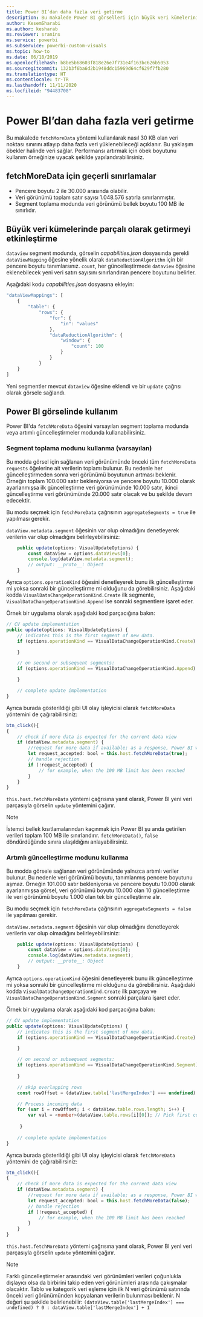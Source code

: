 ```yaml
---
title: Power BI’dan daha fazla veri getirme
description: Bu makalede Power BI görselleri için büyük veri kümelerini parçalı olarak getirmeyi etkinleştirme işlemi açıklanır.
author: KesemSharabi
ms.author: kesharab
ms.reviewer: sranins
ms.service: powerbi
ms.subservice: powerbi-custom-visuals
ms.topic: how-to
ms.date: 06/18/2019
ms.openlocfilehash: b8be5b68603f818e26e7f731e4f163bc626b5053
ms.sourcegitcommit: 132b3f6ba6d2b1948ddc15969d64cf629f7fb280
ms.translationtype: HT
ms.contentlocale: tr-TR
ms.lasthandoff: 11/11/2020
ms.locfileid: "94483708"
---
```

# <a name="fetch-more-data-from-power-bi"></a>Power BI’dan daha fazla veri getirme

Bu makalede `fetchMoreData` yöntemi kullanılarak nasıl 30 KB olan veri noktası sınırını atlayıp daha fazla veri yüklenebileceği açıklanır. Bu yaklaşım öbekler halinde veri sağlar. Performansı artırmak için öbek boyutunu kullanım örneğinize uyacak şekilde yapılandırabilirsiniz.

## <a name="limitations-of-fetchmoredata"></a>fetchMoreData için geçerli sınırlamalar

* Pencere boyutu 2 ile 30.000 arasında olabilir.
* Veri görünümü toplam satır sayısı 1.048.576 satırla sınırlanmıştır.
* Segment toplama modunda veri görünümü bellek boyutu 100 MB ile sınırlıdır.

## <a name="enable-a-segmented-fetch-of-large-datasets"></a>Büyük veri kümelerinde parçalı olarak getirmeyi etkinleştirme

`dataview` segment modunda, görselin *capabilities.json* dosyasında gerekli `dataViewMapping` öğesine yönelik olarak `dataReductionAlgorithm` için bir pencere boyutu tanımlarsınız. `count`, her güncelleştirmede `dataview` öğesine eklenebilecek yeni veri satırı sayısını sınırlandıran pencere boyutunu belirler.

Aşağıdaki kodu *capabilities.json* dosyasına ekleyin:

```typescript
"dataViewMappings": [
    {
        "table": {
            "rows": {
                "for": {
                    "in": "values"
                },
                "dataReductionAlgorithm": {
                    "window": {
                        "count": 100
                    }
                }
            }
    }
]
```

Yeni segmentler mevcut `dataview` öğesine eklendi ve bir `update` çağrısı olarak görsele sağlandı.

## <a name="usage-in-the-power-bi-visual"></a>Power BI görselinde kullanım

Power BI'da `fetchMoreData` öğesini varsayılan segment toplama modunda veya artımlı güncelleştirmeler modunda kullanabilirsiniz. 

### <a name="using-segments-aggregation-mode-default"></a>Segment toplama modunu kullanma (varsayılan)

Bu modda görsel için sağlanan veri görünümünde önceki tüm `fetchMoreData requests` öğelerine ait verilerin toplamı bulunur. Bu nedenle her güncelleştirmeden sonra veri görünümü boyutunun artması beklenir. Örneğin toplam 100.000 satır bekleniyorsa ve pencere boyutu 10.000 olarak ayarlanmışsa ilk güncelleştirme veri görünümünde 10.000 satır, ikinci güncelleştirme veri görünümünde 20.000 satır olacak ve bu şekilde devam edecektir.

Bu modu seçmek için `fetchMoreData` çağrısının `aggregateSegments = true` ile yapılması gerekir.

`dataView.metadata.segment` öğesinin var olup olmadığını denetleyerek verilerin var olup olmadığını belirleyebilirsiniz:

```typescript
    public update(options: VisualUpdateOptions) {
        const dataView = options.dataViews[0];
        console.log(dataView.metadata.segment);
        // output: __proto__: Object
    }
```

Ayrıca `options.operationKind` öğesini denetleyerek bunu ilk güncelleştirme mi yoksa sonraki bir güncelleştirme mi olduğunu da görebilirsiniz. Aşağıdaki kodda `VisualDataChangeOperationKind.Create` ilk segmente, `VisualDataChangeOperationKind.Append` ise sonraki segmentlere işaret eder.

Örnek bir uygulama olarak aşağıdaki kod parçacığına bakın:

```typescript
// CV update implementation
public update(options: VisualUpdateOptions) {
    // indicates this is the first segment of new data.
    if (options.operationKind == VisualDataChangeOperationKind.Create) {

    }

    // on second or subsequent segments:
    if (options.operationKind == VisualDataChangeOperationKind.Append) {

    }

    // complete update implementation
}
```

Ayrıca burada gösterildiği gibi UI olay işleyicisi olarak `fetchMoreData` yöntemini de çağırabilirsiniz:

```typescript
btn_click(){
{
    // check if more data is expected for the current data view
    if (dataView.metadata.segment) {
        //request for more data if available; as a response, Power BI will call update method
        let request_accepted: bool = this.host.fetchMoreData(true);
        // handle rejection
        if (!request_accepted) {
            // for example, when the 100 MB limit has been reached
        }
    }
}
```

`this.host.fetchMoreData` yöntemi çağrısına yanıt olarak, Power BI yeni veri parçasıyla görselin `update` yöntemini çağırır.

> [!NOTE]
> İstemci bellek kısıtlamalarından kaçınmak için Power BI şu anda getirilen verileri toplam 100 MB ile sınırlandırır. `fetchMoreData()`, `false` döndürdüğünde sınıra ulaşıldığını anlayabilirsiniz.

### <a name="using-incremental-updates-mode"></a>Artımlı güncelleştirme modunu kullanma

Bu modda görsele sağlanan veri görünümünde yalnızca artımlı veriler bulunur. Bu nedenle veri görünümü boyutu, tanımlanmış pencere boyutunu aşmaz. Örneğin 101.000 satır bekleniyorsa ve pencere boyutu 10.000 olarak ayarlanmışsa görsel, veri görünümü boyutu 10.000 olan 10 güncelleştirme ile veri görünümü boyutu 1.000 olan tek bir güncelleştirme alır.

Bu modu seçmek için `fetchMoreData` çağrısının `aggregateSegments = false` ile yapılması gerekir.

`dataView.metadata.segment` öğesinin var olup olmadığını denetleyerek verilerin var olup olmadığını belirleyebilirsiniz:

```typescript
    public update(options: VisualUpdateOptions) {
        const dataView = options.dataViews[0];
        console.log(dataView.metadata.segment);
        // output: __proto__: Object
    }
```

Ayrıca `options.operationKind` öğesini denetleyerek bunu ilk güncelleştirme mi yoksa sonraki bir güncelleştirme mi olduğunu da görebilirsiniz. Aşağıdaki kodda `VisualDataChangeOperationKind.Create` ilk parçaya ve `VisualDataChangeOperationKind.Segment` sonraki parçalara işaret eder.

Örnek bir uygulama olarak aşağıdaki kod parçacığına bakın:

```typescript
// CV update implementation
public update(options: VisualUpdateOptions) {
    // indicates this is the first segment of new data.
    if (options.operationKind == VisualDataChangeOperationKind.Create) {

    }

    // on second or subsequent segments:
    if (options.operationKind == VisualDataChangeOperationKind.Segment) {
        
    }

    // skip overlapping rows 
    const rowOffset = (dataView.table['lastMergeIndex'] === undefined) ? 0 : dataView.table['lastMergeIndex'] + 1;

    // Process incoming data
    for (var i = rowOffset; i < dataView.table.rows.length; i++) {
        var val = <number>(dataView.table.rows[i][0]); // Pick first column               
            
     }
     
    // complete update implementation
}
```

Ayrıca burada gösterildiği gibi UI olay işleyicisi olarak `fetchMoreData` yöntemini de çağırabilirsiniz:

```typescript
btn_click(){
{
    // check if more data is expected for the current data view
    if (dataView.metadata.segment) {
        //request for more data if available; as a response, Power BI will call update method
        let request_accepted: bool = this.host.fetchMoreData(false);
        // handle rejection
        if (!request_accepted) {
            // for example, when the 100 MB limit has been reached
        }
    }
}
```

`this.host.fetchMoreData` yöntemi çağrısına yanıt olarak, Power BI yeni veri parçasıyla görselin `update` yöntemini çağırır.

> [!NOTE]
> Farklı güncelleştirmeler arasındaki veri görünümleri verileri çoğunlukla dışlayıcı olsa da birbirini takip eden veri görünümleri arasında çakışmalar olacaktır.
> Tablo ve kategorik veri eşleme için ilk N veri görünümü satırında önceki veri görünümünden kopyalanan verilerin bulunması beklenir.
> N değeri şu şekilde belirlenebilir: `(dataView.table['lastMergeIndex'] === undefined) ? 0 : dataView.table['lastMergeIndex'] + 1`
